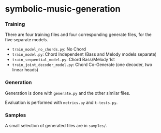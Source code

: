 # symbolic-music-generation

### Training
There are four training files and four corresponding generate files, for the five separate models.
- `train_model_no_chords.py`: No Chord
- `train_model.py`: Chord Independent (Bass and Melody models separate)
- `train_sequential_model.py`: Chord Bass/Melody 1st
- `train_joint_decoder_model.py`: Chord Co-Generate (one decoder, two linear heads)


### Generation
Generation is done with `generate.py` and the other similar files.

Evaluation is performed with `metrics.py` and `t-tests.py`.

### Samples

A small selection of generated files are in `samples/`.